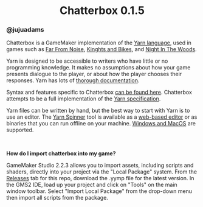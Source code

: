 <h1 align="center">Chatterbox 0.1.5</h1>

### @jujuadams

Chatterbox is a GameMaker implementation of the [Yarn language](https://github.com/YarnSpinnerTool/YarnSpinner), used in games such as [Far From Noise](https://www.georgebatchelor.com/farfromnoise), [Kinghts and Bikes](https://foamswordgames.com/#knights), and [Night In The Woods](http://www.nightinthewoods.com/).

Yarn is designed to be accessible to writers who have little or no programming knowledge. It makes no assumptions about how your game presents dialogue to the player, or about how the player chooses their responses. Yarn has lots of [thorough documentation](https://github.com/YarnSpinnerTool/YarnSpinner/blob/master/Documentation/YarnSpinner-Dialogue/README.md).

Syntax and features specific to Chatterbox [can be found here](https://raw.githubusercontent.com/JujuAdams/Chatterbox/master/scripts/__chatterbox_syntax/__chatterbox_syntax.gml). Chatterbox attempts to be a full implementation of the [Yarn specification](https://github.com/YarnSpinnerTool/YarnSpinner/blob/master/Documentation/YarnSpinner-Dialogue/General-Usage.md).

Yarn files can be written by hand, but the best way to start with Yarn is to use an editor. The [Yarn Spinner]() tool is available as a [web-based editor](https://github.com/YarnSpinnerTool/YarnEditor) or as binaries that you can run offline on your machine. [Windows and MacOS](https://github.com/blurymind/Yarn/releases/tag/0.3.6) are supported.

&nbsp;

**How do I import chatterbox into my game?**

GameMaker Studio 2.2.3 allows you to import assets, including scripts and shaders, directly into your project via the "Local Package" system. From the [Releases](https://github.com/JujuAdams/chatterbox/releases/) tab for this repo, download the .yymp file for the latest version. In the GMS2 IDE, load up your project and click on "Tools" on the main window toolbar. Select "Import Local Package" from the drop-down menu then import all scripts from the package.
